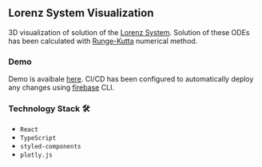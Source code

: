 ## Lorenz System Visualization

3D visualization of solution of the [Lorenz System](https://www.cfm.brown.edu/people/dobrush/am34/Mathematica/ch3/lorenz.html). Solution of these ODEs has been calculated with [Runge-Kutta](https://en.wikipedia.org/wiki/Runge%E2%80%93Kutta_methods) numerical method.

### Demo

Demo is avaibale [here](https://lorenz-viz.web.app/). CI/CD has been configured to automatically deploy any changes using [firebase](https://firebase.google.com/) CLI.

### Technology Stack :hammer_and_wrench:

- `React`
- `TypeScript`
- `styled-components`
- `plotly.js`
